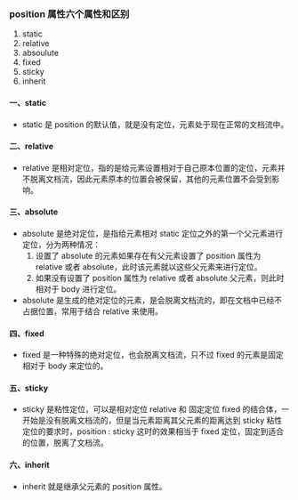 ### position 属性六个属性和区别

1. static
2. relative
3. absoulute
4. fixed
5. sticky
6. inherit

#### 一、static

- static 是 position 的默认值，就是没有定位，元素处于现在正常的文档流中。

#### 二、relative

- relative 是相对定位，指的是给元素设置相对于自己原本位置的定位，元素并不脱离文档流，因此元素原本的位置会被保留，其他的元素位置不会受到影响。

#### 三、absolute 

- absolute 是绝对定位，是指给元素相对 static 定位之外的第一个父元素进行定位，分为两种情况：
  1. 设置了 absolute 的元素如果存在有父元素设置了 position 属性为 relative 或者 absolute，此时该元素就以这些父元素来进行定位。
  2. 如果没有设置了 position 属性为 relative 或者 absolute 父元素，则此时相对于 body 进行定位。
- absolute 是生成的绝对定位的元素，是会脱离文档流的，即在文档中已经不占据位置，常用于结合 relative 来使用。

#### 四、fixed

- fixed 是一种特殊的绝对定位，也会脱离文档流，只不过 fixed 的元素是固定相对于 body 来定位的。

#### 五、sticky

- sticky 是粘性定位，可以是相对定位 relative 和 固定定位 fixed 的结合体，一开始是没有脱离文档流的，但是当元素距离其父元素的距离达到 sticky 粘性定位的要求时，position : sticky 这时的效果相当于 fixed 定位，固定到适合的位置，脱离了文档流。

#### 六、inherit

- inherit 就是继承父元素的 position 属性。